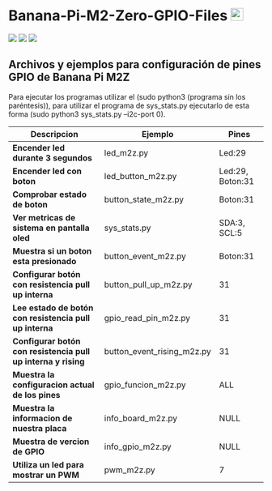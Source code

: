 # Banana-Pi-M2-Zero-GPIO-Files <img src="https://media.giphy.com/media/hvRJCLFzcasrR4ia7z/giphy.gif" width="25px" height="25px"> 

<img src="https://user-images.githubusercontent.com/62630527/160232659-95dd9d5a-aab8-4c9d-aada-07f9f4710b47.svg"> <img src="https://user-images.githubusercontent.com/62630527/160232639-911700a0-e6a5-451c-acd3-b546aaaee840.svg"> <img src="https://user-images.githubusercontent.com/62630527/160232603-39fd27c9-d257-471e-a773-0af8999e130a.svg">

## Archivos y ejemplos para configuración de pines GPIO de Banana Pi M2Z

Para ejecutar los programas utilizar el (sudo python3 (programa sin los paréntesis)), para utilizar el programa de sys_stats.py ejecutarlo de esta forma (sudo python3 sys_stats.py –i2c-port 0).

| Descripcion | Ejemplo | Pines |
| ------------- | ------------- | ------------- |
| **Encender led durante 3 segundos** | led_m2z.py | Led:29 |
| **Encender led con boton** | led_button_m2z.py | Led:29, Boton:31 |
| **Comprobar estado de boton** | button_state_m2z.py | Boton:31 |
| **Ver metricas de sistema en pantalla oled** | sys_stats.py | SDA:3, SCL:5 |
| **Muestra si un boton esta presionado** | button_event_m2z.py | Boton:31 |
| **Configurar botón con resistencia pull up interna** | button_pull_up_m2z.py | 31 |
| **Lee estado de botón con resistencia pull up interna** | gpio_read_pin_m2z.py | 31 |
| **Configurar botón con resistencia pull up interna y rising** | button_event_rising_m2z.py | 31 |
| **Muestra la configuracion actual de los pines** | gpio_funcion_m2z.py | ALL |
| **Muestra la informacion de nuestra placa** | info_board_m2z.py | NULL |
| **Muestra de vercion de GPIO** | info_gpio_m2z.py | NULL |
| **Utiliza un led para mostrar un PWM** | pwm_m2z.py | 7 |